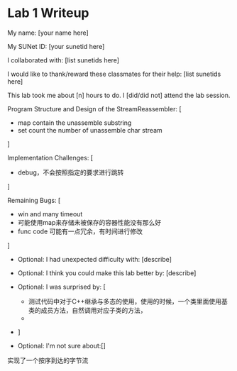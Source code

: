 Lab 1 Writeup
=============

My name: [your name here]

My SUNet ID: [your sunetid here]

I collaborated with: [list sunetids here]

I would like to thank/reward these classmates for their help: [list sunetids here]

This lab took me about [n] hours to do. I [did/did not] attend the lab session.

Program Structure and Design of the StreamReassembler:
[

* map contain the unassemble substring
* set count the number of unassemble char stream

]

Implementation Challenges:
[

* debug，不会按照指定的要求进行跳转

]

Remaining Bugs:
[

* win and many timeout
* 可能使用map来存储未被保存的容器性能没有那么好
* func code 可能有一点冗余，有时间进行修改

]

- Optional: I had unexpected difficulty with: [describe]
- Optional: I think you could make this lab better by: [describe]
- Optional: I was surprised by: [

  - 测试代码中对于C++继承与多态的使用，使用的时候，一个类里面使用基类的成员方法，自然调用对应子类的方法，
  - 
- ]
- Optional: I'm not sure about:[]


实现了一个按序到达的字节流

